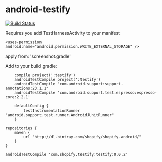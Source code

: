 # android-testify

[![Build Status](https://circleci.com/gh/Shopify/android-testify/tree/master.svg?style=shield&circle-token=a2199afd9a696583d3c35b18d80eba7a0422560b)](https://circleci.com/gh/Shopify/android-testify/tree/master)

Requires you add TestHarnessActivity to your manifest

`<uses-permission android:name="android.permission.WRITE_EXTERNAL_STORAGE" />`

apply from: 'screenshot.gradle'


Add to your build.gradle:

```
    compile project(':testify')
    androidTestCompile project(':testify')
    androidTestCompile "com.android.support:support-annotations:23.1.1"
    androidTestCompile 'com.android.support.test.espresso:espresso-core:2.2.1'
```

```
    defaultConfig {
        testInstrumentationRunner "android.support.test.runner.AndroidJUnitRunner"
    }
```


```
repositories {
    maven {
        url "http://dl.bintray.com/shopify/shopify-android/"
    }
}

androidTestCompile 'com.shopify.testify:testify:0.0.2'
```
